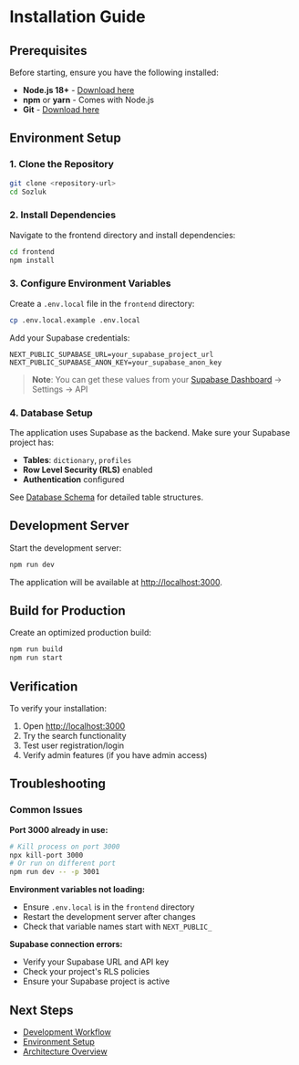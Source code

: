 # Installation Guide

## Prerequisites

Before starting, ensure you have the following installed:

- **Node.js 18+** - [Download here](https://nodejs.org/)
- **npm** or **yarn** - Comes with Node.js
- **Git** - [Download here](https://git-scm.com/)

## Environment Setup

### 1. Clone the Repository

```bash
git clone <repository-url>
cd Sozluk
```

### 2. Install Dependencies

Navigate to the frontend directory and install dependencies:

```bash
cd frontend
npm install
```

### 3. Configure Environment Variables

Create a `.env.local` file in the `frontend` directory:

```bash
cp .env.local.example .env.local
```

Add your Supabase credentials:

```env
NEXT_PUBLIC_SUPABASE_URL=your_supabase_project_url
NEXT_PUBLIC_SUPABASE_ANON_KEY=your_supabase_anon_key
```

> **Note**: You can get these values from your [Supabase Dashboard](https://supabase.com/dashboard) → Settings → API

### 4. Database Setup

The application uses Supabase as the backend. Make sure your Supabase project has:

- **Tables**: `dictionary`, `profiles`
- **Row Level Security (RLS)** enabled
- **Authentication** configured

See [Database Schema](../architecture/database-schema.md) for detailed table structures.

## Development Server

Start the development server:

```bash
npm run dev
```

The application will be available at [http://localhost:3000](http://localhost:3000).

## Build for Production

Create an optimized production build:

```bash
npm run build
npm run start
```

## Verification

To verify your installation:

1. Open [http://localhost:3000](http://localhost:3000)
2. Try the search functionality
3. Test user registration/login
4. Verify admin features (if you have admin access)

## Troubleshooting

### Common Issues

**Port 3000 already in use:**
```bash
# Kill process on port 3000
npx kill-port 3000
# Or run on different port
npm run dev -- -p 3001
```

**Environment variables not loading:**
- Ensure `.env.local` is in the `frontend` directory
- Restart the development server after changes
- Check that variable names start with `NEXT_PUBLIC_`

**Supabase connection errors:**
- Verify your Supabase URL and API key
- Check your project's RLS policies
- Ensure your Supabase project is active

## Next Steps

- [Development Workflow](./development.md)
- [Environment Setup](./environment-setup.md)
- [Architecture Overview](../architecture/overview.md)
